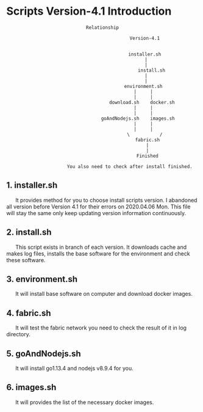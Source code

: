 # Scripts Version-4.1 Introduction


<center>

```
Relationship

							   Version-4.1
							   
									   
							   installer.sh
							   	|
							   	|
						            install.sh
							   	|
							   	|
							  environment.sh
							  |		|
							  |		|
						     download.sh    docker.sh
							  |		|
							  |		|
						  goAndNodejs.sh    images.sh
							  |		|
							  |		|
							   \	       /
							     fabric.sh
							  	 |
							  	 |
							     Finished
									  	 
					You also need to check after install finished.
```

</center>


## 1. installer.sh

&nbsp;&nbsp;&nbsp;&nbsp;&nbsp;&nbsp;It provides method for you to choose install scripts version. I abandoned all version before Version 4.1 for their errors on 2020.04.06 Mon. This file will stay the same only keep updating version information continuously.

## 2. install.sh

&nbsp;&nbsp;&nbsp;&nbsp;&nbsp;&nbsp;This script exists in branch of each version. It downloads cache and makes log files, installs the base software for the environment and check these software.

## 3. environment.sh

&nbsp;&nbsp;&nbsp;&nbsp;&nbsp;&nbsp;It will install base software on computer and download docker images.

## 4. fabric.sh

&nbsp;&nbsp;&nbsp;&nbsp;&nbsp;&nbsp;It will test the fabric network you need to check the result of it in log directory.

## 5. goAndNodejs.sh
&nbsp;&nbsp;&nbsp;&nbsp;&nbsp;&nbsp;It will install go1.13.4 and nodejs v8.9.4 for you.

## 6. images.sh
&nbsp;&nbsp;&nbsp;&nbsp;&nbsp;&nbsp;It will provides the list of the necessary docker images.
